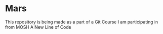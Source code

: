 # Mars
This repository is being made as a part of a Git Course I am participating in from MOSH
A New Line of Code
